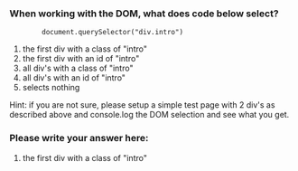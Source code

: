 ### When working with the DOM, what does code below select?

            document.querySelector("div.intro")

1. the first div with a class of "intro"
2. the first div with an id of "intro"
3. all div's with a class of "intro"
4. all div's with an id of "intro"
5. selects nothing

Hint: if you are not sure, please setup a simple test page with 2 div's as described above and console.log the DOM selection and see
what you get.

### Please write your answer here:
1. the first div with a class of "intro"